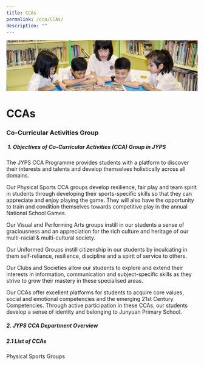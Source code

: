 ```yaml
---
title: CCAs
permalink: /cca/CCAs/
description: ""
---
```

![](/images/banner.gif)


CCAs
====


### **Co-Curricular Activities Group**  

#####  **1. Objectives of Co-Curricular Activities (CCA) Group in JYPS**  

The JYPS CCA Programme provides students with a platform to discover their interests and talents and develop themselves holistically across all domains. 

Our Physical Sports CCA groups develop resilience, fair play and team spirit in students through developing their sports-specific skills so that they can appreciate and enjoy playing the game. They will also have the opportunity to train and condition themselves towards competitive play in the annual National School Games. 

Our Visual and Performing Arts groups instill in our students a sense of graciousness and an appreciation for the rich culture and heritage of our multi-racial & multi-cultural society. 

Our Uniformed Groups instill citizenship in our students by inculcating in them self-reliance, resilience, discipline and a spirit of service to others. 

Our Clubs and Societies allow our students to explore and extend their interests in information, communication and subject-specific skills as they strive to grow their mastery in these specialised areas. 

Our CCAs offer excellent platforms for students to acquire core values, social and emotional competencies and the emerging 21st Century Competencies. Through active participation in these CCAs, our students develop a sense of identity and belonging to Junyuan Primary School.  

 
##### **2\. JYPS CCA Department Overview**


##### **2.1 List of CCAs**

Physical Sports Groups